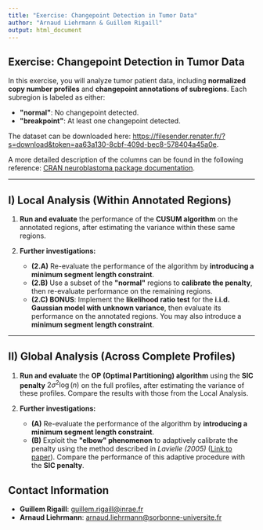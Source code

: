 ```yaml
---
title: "Exercise: Changepoint Detection in Tumor Data"
author: "Arnaud Liehrmann & Guillem Rigaill"
output: html_document
---
```


## Exercise: Changepoint Detection in Tumor Data

In this exercise, you will analyze tumor patient data, including **normalized copy number profiles** and **changepoint annotations of subregions**. Each subregion is labeled as either:

-   **"normal"**: No changepoint detected.
-   **"breakpoint"**: At least one changepoint detected.

The dataset can be downloaded here: <https://filesender.renater.fr/?s=download&token=aa63a130-8cbf-409d-bec8-578404a45a0e>.

A more detailed description of the columns can be found in the following reference: [CRAN neuroblastoma package documentation](https://cran.r-project.org/web/packages/neuroblastoma/neuroblastoma.pdf).

------------------------------------------------------------------------

## I) Local Analysis (Within Annotated Regions)

1.  **Run and evaluate** the performance of the **CUSUM algorithm** on the annotated regions, after estimating the variance within these same regions.

2.  **Further investigations:**

    -   **(2.A)** Re-evaluate the performance of the algorithm by **introducing a minimum segment length constraint**.
    -   **(2.B)** Use a subset of the **"normal"** regions to **calibrate the penalty**, then re-evaluate performance on the remaining regions.
    -   **(2.C) BONUS**: Implement the **likelihood ratio test** for the **i.i.d. Gaussian model with unknown variance**, then evaluate its performance on the annotated regions. You may also introduce a **minimum segment length constraint**.

------------------------------------------------------------------------

## II) Global Analysis (Across Complete Profiles)

1.  **Run and evaluate** the **OP (Optimal Partitioning) algorithm** using the **SIC penalty** $2\sigma^2 \log(n)$ on the full profiles, after estimating the variance of these profiles. Compare the results with those from the Local Analysis.

2.  **Further investigations:**

    -   **(A)** Re-evaluate the performance of the algorithm by **introducing a minimum segment length constraint**.
    -   **(B)** Exploit the **"elbow" phenomenon** to adaptively calibrate the penalty using the method described in *Lavielle (2005)* ([Link to paper](https://inria.hal.science/inria-00070662/document)). Compare the performance of this adaptive procedure with the **SIC penalty**.

## Contact Information

-   **Guillem Rigaill**: [guillem.rigaill\@inrae.fr](mailto:guillem.rigaill@inrae.fr)
-   **Arnaud Liehrmann**: [arnaud.liehrmann\@sorbonne-universite.fr](mailto:arnaud.liehrmann@sorbonne-universite.fr)

